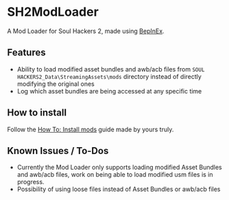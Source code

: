 # SH2ModLoader
A Mod Loader for Soul Hackers 2, made using [BepInEx](https://github.com/BepInEx/BepInEx).
## Features
- Ability to load modified asset bundles and awb/acb files from  `SOUL HACKERS2_Data\StreamingAssets\mods` directory instead of directly modifying the original ones
- Log which asset bundles are being accessed at any specific time
## How to install
Follow the [How To: Install mods](https://gamebanana.com/tuts/15273) guide made by yours truly.
## Known Issues / To-Dos
- Currently the Mod Loader only supports loading modified Asset Bundles and awb/acb files, work on being able to load modified usm files is in progress.
- Possibility of using loose files instead of Asset Bundles or awb/acb files

